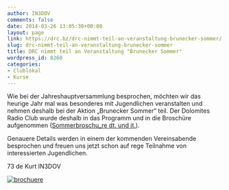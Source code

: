 ```yaml
---
author: IN3DOV
comments: false
date: 2014-03-26 13:05:30+00:00
layout: page
link: https://drc.bz/drc-nimmt-teil-an-veranstaltung-brunecker-sommer/
slug: drc-nimmt-teil-an-veranstaltung-brunecker-sommer
title: DRC nimmt teil an Veranstaltung "Brunecker Sommer"
wordpress_id: 8260
categories:
- Clublokal
- Kurse
---
```


Wie bei der Jahreshauptversammlung besprochen, möchten wir das heurige Jahr mal was besonderes mit Jugendlichen veranstalten und nehmen deshalb bei der Aktion „Brunecker Sommer“ teil. Der Dolomites Radio Club wurde deshalb in das Programm und in die Broschüre aufgenommen ([Sommerbroschu_re dt. und it.](https://drc.bz/wp-content/uploads/2014/03/Sommerbroschu_re-dt.-und-it..pdf)).




Genauere Details werden in einem der kommenden Vereinsabende besprochen und freuen uns jetzt schon auf rege Teilnahme von interessierten Jugendlichen.




73 de Kurt IN3DOV




[![brochuere](https://drc.bz/wp-content/uploads/2014/03/brochuere.jpg)](https://drc.bz/wp-content/uploads/2014/03/brochuere.jpg)



